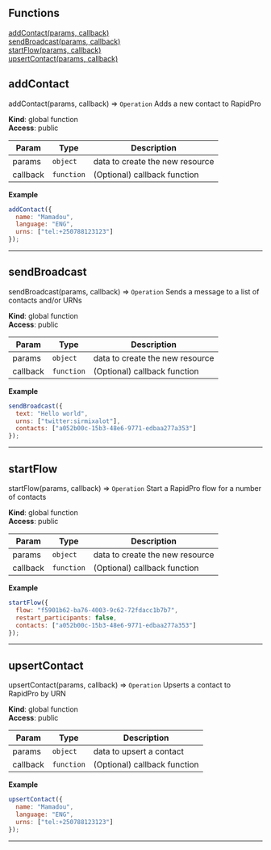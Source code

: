 ## Functions

<dl>
<dt>
    <a href="#addContact">addContact(params, callback)</a></dt>
<dt>
    <a href="#sendBroadcast">sendBroadcast(params, callback)</a></dt>
<dt>
    <a href="#startFlow">startFlow(params, callback)</a></dt>
<dt>
    <a href="#upsertContact">upsertContact(params, callback)</a></dt>
</dl>

## addContact

addContact(params, callback) ⇒ <code>Operation</code>
Adds a new contact to RapidPro

**Kind**: global function  
**Access**: public  

| Param | Type | Description |
| --- | --- | --- |
| params | <code>object</code> | data to create the new resource |
| callback | <code>function</code> | (Optional) callback function |

**Example**  
```js
addContact({
  name: "Mamadou",
  language: "ENG",
  urns: ["tel:+250788123123"]
});
```

* * *

## sendBroadcast

sendBroadcast(params, callback) ⇒ <code>Operation</code>
Sends a message to a list of contacts and/or URNs

**Kind**: global function  
**Access**: public  

| Param | Type | Description |
| --- | --- | --- |
| params | <code>object</code> | data to create the new resource |
| callback | <code>function</code> | (Optional) callback function |

**Example**  
```js
sendBroadcast({
  text: "Hello world",
  urns: ["twitter:sirmixalot"],
  contacts: ["a052b00c-15b3-48e6-9771-edbaa277a353"]
});
```

* * *

## startFlow

startFlow(params, callback) ⇒ <code>Operation</code>
Start a RapidPro flow for a number of contacts

**Kind**: global function  
**Access**: public  

| Param | Type | Description |
| --- | --- | --- |
| params | <code>object</code> | data to create the new resource |
| callback | <code>function</code> | (Optional) callback function |

**Example**  
```js
startFlow({
  flow: "f5901b62-ba76-4003-9c62-72fdacc1b7b7",
  restart_participants: false,
  contacts: ["a052b00c-15b3-48e6-9771-edbaa277a353"]
});
```

* * *

## upsertContact

upsertContact(params, callback) ⇒ <code>Operation</code>
Upserts a contact to RapidPro by URN

**Kind**: global function  
**Access**: public  

| Param | Type | Description |
| --- | --- | --- |
| params | <code>object</code> | data to upsert a contact |
| callback | <code>function</code> | (Optional) callback function |

**Example**  
```js
upsertContact({
  name: "Mamadou",
  language: "ENG",
  urns: ["tel:+250788123123"]
});
```

* * *

